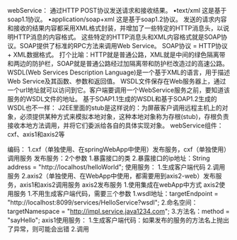 webService：
    通过HTTP POST协议发送请求和接收结果。
        •text/xml 这是基于soap1.1协议。
        •application/soap+xml 这是基于soap1.2协议。
    发送的请求内容和接收的结果内容都采用XML格式封装，并增加了一些特定的HTTP消息头，以说明HTTP消息的内容格式。
    这些特定的HTTP消息头和XML内容格式就是SOAP协议。SOAP提供了标准的RPC方法来调用Web Service。
    SOAP协议 = HTTP协议 + XML数据格式。
    打个比喻：HTTP就是普通公路，XML就是中间的绿色隔离带和两边的防护栏，SOAP就是普通公路经过加隔离带和防护栏改造过的高速公路。
    WSDL(Web Services Description Language)是一个基于XML的语言，用于描述Web Service及其函数、参数和返回值。
    WSDL文件保存在Web服务器上，通过一个url地址就可以访问到它。客户端要调用一个WebService服务之前，要知道该服务的WSDL文件的地址。
    基于SOAP1.1生成的WSDL和基于SOAP1.2生成的WSDL也不一样：
    J2EE里面的stub是这样说的：为屏蔽客户调用远程主机上的对象，必须提供某种方式来模拟本地对象，这种本地对象称为存根(stub)，存根负责接收本地方法调用，并将它们委派给各自的具体实现对象。
webService组件：
    cxf、axis1和axis2等
    
编码：
    1.cxf（单独使用、在springWebApp中使用）发布服务，cxf（单独使用）调用服务
        发布服务：2个参数
            1.暴露接口的类
            2.暴露接口的ip地址：String address = "http://localhost/helloWorld";
        使用服务：
            1.生成客户端代码
            2.调用服务
    2.axis2（单独使用、在WebApp中使用，都需要用到axis2-web）发布服务，axis1和axis2调用服务
        axis2发布服务
            1.使用集成在webApp中方式
        axis2使用服务
            1.不用生成客户端代码，需要三个参数
                 1.wsdl地址：targetEndpoint = "http://localhost:8099/services/HelloService?wsdl";
                 2.命名空间：targetNamespace = "http://impl.service.java1234.com";
                 3.方法名：method = "sayHello";
        axis1使用服务：
            1.生成客户端代码：如果发布的服务的方法名上抛出了异常，则可能会出错
            2.调用